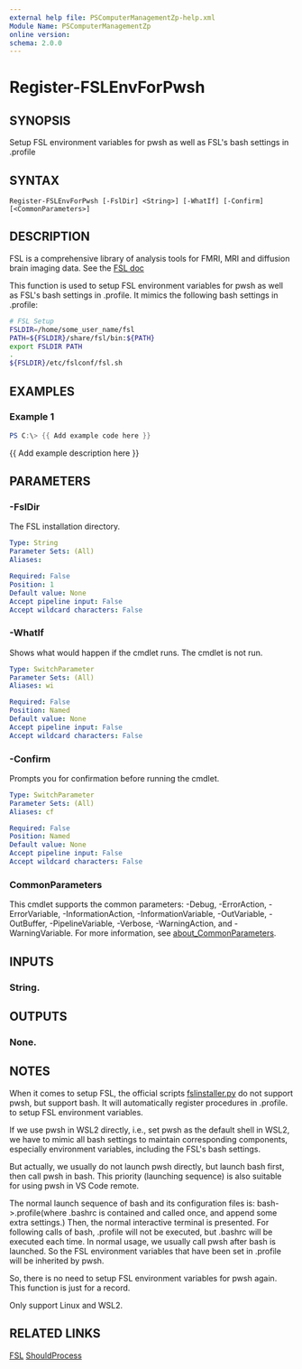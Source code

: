 ```yaml
---
external help file: PSComputerManagementZp-help.xml
Module Name: PSComputerManagementZp
online version:
schema: 2.0.0
---
```


# Register-FSLEnvForPwsh

## SYNOPSIS
Setup FSL environment variables for pwsh as well as FSL's bash settings in .profile

## SYNTAX

```
Register-FSLEnvForPwsh [-FslDir] <String>] [-WhatIf] [-Confirm] [<CommonParameters>]
```

## DESCRIPTION
FSL is a comprehensive library of analysis tools for FMRI, MRI and diffusion brain imaging data.
See the [FSL doc](ttps://fsl.fmrib.ox.ac.uk/fsl/fslwiki/)

This function is used to setup FSL environment variables for pwsh as well as FSL's bash settings in .profile.
It mimics the following bash settings in .profile:

```bash
# FSL Setup
FSLDIR=/home/some_user_name/fsl
PATH=${FSLDIR}/share/fsl/bin:${PATH}
export FSLDIR PATH
.
${FSLDIR}/etc/fslconf/fsl.sh
```

## EXAMPLES

### Example 1
```powershell
PS C:\> {{ Add example code here }}
```

{{ Add example description here }}

## PARAMETERS

### -FslDir
The FSL installation directory.

```yaml
Type: String
Parameter Sets: (All)
Aliases:

Required: False
Position: 1
Default value: None
Accept pipeline input: False
Accept wildcard characters: False
```

### -WhatIf
Shows what would happen if the cmdlet runs.
The cmdlet is not run.

```yaml
Type: SwitchParameter
Parameter Sets: (All)
Aliases: wi

Required: False
Position: Named
Default value: None
Accept pipeline input: False
Accept wildcard characters: False
```

### -Confirm
Prompts you for confirmation before running the cmdlet.

```yaml
Type: SwitchParameter
Parameter Sets: (All)
Aliases: cf

Required: False
Position: Named
Default value: None
Accept pipeline input: False
Accept wildcard characters: False
```

### CommonParameters
This cmdlet supports the common parameters: -Debug, -ErrorAction, -ErrorVariable, -InformationAction, -InformationVariable, -OutVariable, -OutBuffer, -PipelineVariable, -Verbose, -WarningAction, and -WarningVariable. For more information, see [about_CommonParameters](http://go.microsoft.com/fwlink/?LinkID=113216).

## INPUTS

### String.
## OUTPUTS

### None.
## NOTES
When it comes to setup FSL, the official scripts [fslinstaller.py](https://fsl.fmrib.ox.ac.uk/fsldownloads/fslconda/releases/fslinstaller.py)
do not support pwsh, but support bash.
It will automatically register procedures in .profile.
to setup FSL environment variables.

If we use pwsh in WSL2 directly, i.e., set pwsh as the default shell in WSL2, we have to mimic all bash settings to maintain corresponding
components, especially environment variables, including the FSL's bash settings.

But actually, we usually do not launch pwsh directly, but launch bash first, then call pwsh in bash.
This priority (launching sequence) is also suitable for using pwsh in VS Code remote.

The normal launch sequence of bash and its configuration files is:
    bash-\>.profile(where .bashrc is contained and called once, and append some extra settings.)
Then, the normal interactive terminal is presented.
For following  calls of bash, .profile will not be executed, but .bashrc will be executed each time.
In normal usage, we usually call pwsh after bash is launched.
So the FSL environment variables that
have been set in .profile will be inherited by pwsh.

So, there is no need to setup FSL environment variables for pwsh again.
This function is just for a record.

Only support Linux and WSL2.

## RELATED LINKS

[FSL](https://fsl.fmrib.ox.ac.uk)
[ShouldProcess](https://learn.microsoft.com/zh-cn/powershell/scripting/learn/deep-dives/everything-about-shouldprocess?view=powershell-7.3)


